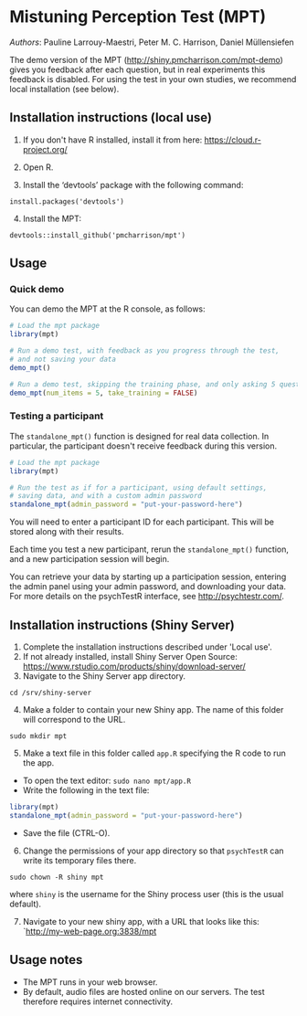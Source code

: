 # Mistuning Perception Test (MPT)

<!-- Try the MDT here! http://shiny.pmcharrison.com/mdt-demo -->

*Authors*: Pauline Larrouy-Maestri, Peter M. C. Harrison, Daniel Müllensiefen

<!-- This implementation can be cited using the following permanent link: -->
<!-- https://doi.org/10.5281/zenodo.1300951 -->

The demo version of the MPT
(http://shiny.pmcharrison.com/mpt-demo)
gives you feedback after each question,
but in real experiments this feedback is disabled.
For using the test in your own studies, we recommend local installation (see below).

## Installation instructions (local use)

1. If you don't have R installed, install it from here: https://cloud.r-project.org/

2. Open R.

3. Install the ‘devtools’ package with the following command:

`install.packages('devtools')`

4. Install the MPT:

`devtools::install_github('pmcharrison/mpt')`

## Usage

### Quick demo 

You can demo the MPT at the R console, as follows:

``` r
# Load the mpt package
library(mpt)

# Run a demo test, with feedback as you progress through the test,
# and not saving your data
demo_mpt()

# Run a demo test, skipping the training phase, and only asking 5 questions
demo_mpt(num_items = 5, take_training = FALSE)
```

### Testing a participant

The `standalone_mpt()` function is designed for real data collection.
In particular, the participant doesn't receive feedback during this version.

``` r
# Load the mpt package
library(mpt)

# Run the test as if for a participant, using default settings,
# saving data, and with a custom admin password
standalone_mpt(admin_password = "put-your-password-here")
```

You will need to enter a participant ID for each participant.
This will be stored along with their results.

Each time you test a new participant,
rerun the `standalone_mpt()` function,
and a new participation session will begin.

You can retrieve your data by starting up a participation session,
entering the admin panel using your admin password,
and downloading your data.
For more details on the psychTestR interface, 
see http://psychtestr.com/.

## Installation instructions (Shiny Server)

1. Complete the installation instructions described under 'Local use'.
2. If not already installed, install Shiny Server Open Source:
https://www.rstudio.com/products/shiny/download-server/
3. Navigate to the Shiny Server app directory.

`cd /srv/shiny-server`

4. Make a folder to contain your new Shiny app.
The name of this folder will correspond to the URL.

`sudo mkdir mpt`

5. Make a text file in this folder called `app.R`
specifying the R code to run the app.

- To open the text editor: `sudo nano mpt/app.R`
- Write the following in the text file:

``` r
library(mpt)
standalone_mpt(admin_password = "put-your-password-here")
```

- Save the file (CTRL-O).

6. Change the permissions of your app directory so that `psychTestR`
can write its temporary files there.

`sudo chown -R shiny mpt`

where `shiny` is the username for the Shiny process user
(this is the usual default).

7. Navigate to your new shiny app, with a URL that looks like this:
`http://my-web-page.org:3838/mpt

## Usage notes

- The MPT runs in your web browser.
- By default, audio files are hosted online on our servers.
The test therefore requires internet connectivity.
